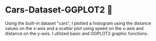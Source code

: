 # Cars-Dataset-GGPLOT2 🚗
Using the built-in dataset "cars", I plotted a histogram using the distance values on the x-axis and a scatter plot using speed on the x-axis and distance on the y-axis. I utilized basic and GGPLOT2 graphic functions. 
